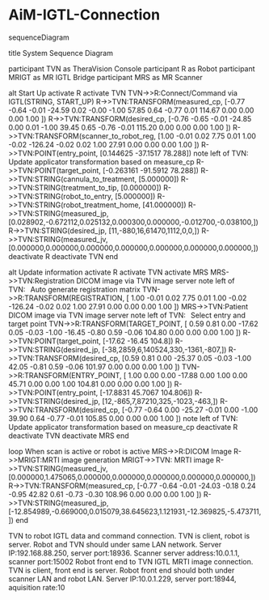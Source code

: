 # AiM-IGTL-Connection
sequenceDiagram

title System Sequence Diagram

participant TVN as TheraVision Console
participant R as Robot
participant MRIGT  as MR IGTL Bridge
participant MRS as MR Scanner

alt Start Up
activate R
activate TVN
TVN->>R:Connect/Command via IGTL(STRING, START_UP)
R->>TVN:TRANSFORM(measured_cp, [-0.77  -0.64  -0.01  -24.59  0.02  -0.00  -1.00  57.85  0.64  -0.77  0.01  114.67  0.00  0.00  0.00  1.00  ])
R->>TVN:TRANSFORM(desired_cp, [-0.76  -0.65  -0.01  -24.85  0.00  0.01  -1.00  39.45  0.65  -0.76  -0.01  115.20  0.00  0.00  0.00  1.00  ])
R->>TVN:TRANSFORM(scanner_to_robot_reg, [1.00  -0.01  0.02  7.75  0.01  1.00  -0.02  -126.24  -0.02  0.02  1.00  27.91  0.00  0.00  0.00  1.00  ])
R->>TVN:POINT(entry_point, [0.144625   -37.1517   78.288])
note left of TVN: Update applicator transformation based on measure_cp
R->>TVN:POINT(target_point, [-0.263161   -91.5912   78.288])
R->>TVN:STRING(cannula_to_treatment, [5.000000])
R->>TVN:STRING(treatment_to_tip, [0.000000])
R->>TVN:STRING(robot_to_entry, [5.000000])
R->>TVN:STRING(robot_treatment_home, [41.000000])
R->>TVN:STRING(measured_jp, [0.028902,-0.672112,0.025132,0.000300,0.000000,-0.012700,-0.038100,])
R->>TVN:STRING(desired_jp, [11,-880,16,61470,1112,0,0,])
R->>TVN:STRING(measured_jv, [0.000000,0.000000,0.000000,0.000000,0.000000,0.000000,0.000000,])
deactivate R
deactivate TVN
end

alt Update information
activate R
activate TVN
activate MRS
MRS->>TVN:Registration DICOM image via TVN image server
note left of TVN:⠀Auto generate registration matrix
TVN->>R:TRANSFORM(REGISTRATION, [ 1.00 -0.01 0.02 7.75   0.01 1.00 -0.02 -126.24   -0.02 0.02 1.00 27.91   0.00 0.00 0.00 1.00 ])
MRS->>TVN:Patient DICOM image via TVN image server
note left of TVN:⠀Select entry and target point
TVN->>R:TRANSFORM(TARGET_POINT, [ 0.59 0.81 0.00 -17.62   0.05 -0.03 -1.00 -16.45   -0.80 0.59 -0.06 104.80   0.00 0.00 0.00 1.00   ])
R->>TVN:POINT(target_point, [-17.62   -16.45   104.8])
R->>TVN:STRING(desired_jp, [-38,2859,6,140524,330,-1361,-807,])
R->>TVN:TRANSFORM(desired_cp, [0.59  0.81  0.00  -25.37  0.05  -0.03  -1.00  42.05  -0.81  0.59  -0.06  101.97  0.00  0.00  0.00  1.00  ])
TVN->>R:TRANSFORM(ENTRY_POINT, [ 1.00 0.00 0.00 -17.88   0.00 1.00 0.00 45.71   0.00 0.00 1.00 104.81   0.00 0.00 0.00 1.00 ])
R->>TVN:POINT(entry_point, [-17.8831   45.7067   104.806])
R->>TVN:STRING(desired_jp, [12,-865,7,87210,325,-1023,-463,])
R->>TVN:TRANSFORM(desired_cp, [-0.77  -0.64  0.00  -25.27  -0.01  0.00  -1.00  39.90  0.64  -0.77  -0.01  105.85  0.00  0.00  0.00  1.00  ])
note left of TVN: Update applicator transformation based on measure_cp
deactivate R
deactivate TVN
deactivate MRS
end

loop When scan is active or robot is active
MRS->>R:DICOM Image
R->>MRIGT:MRTI image generation
MRIGT->>TVN: MRTI image
R->>TVN:STRING(measured_jv, [0.000000,1.475065,0.000000,0.000000,0.000000,0.000000,0.000000,])
R->>TVN:TRANSFORM(measured_cp, [-0.77  -0.64  -0.01  -24.03  -0.18  0.24  -0.95  42.82  0.61  -0.73  -0.30  108.96  0.00  0.00  0.00  1.00  ])
R->>TVN:STRING(measured_jp, [-12.854989,-0.669000,0.015079,38.645623,1.121931,-12.369825,-5.473711,])
end



TVN to robot IGTL data and command connection. TVN is client, robot is server. Robot and TVN should under same LAN network. Server IP:192.168.88.250, server port:18936. Scanner server address:10.0.1.1, scanner port:15002
Robot front end to TVN IGTL MRTI image connection. TVN is client, front end is server. Robot front end should both under scanner LAN and robot LAN. Server IP:10.0.1.229, server port:18944, aquisition rate:10
